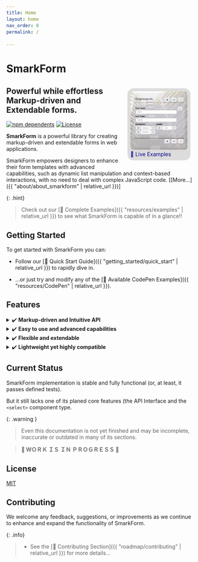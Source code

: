 ```yaml
---
title: Home
layout: home
nav_order: 0
permalink: /

---
```



<style>
.SmarkForm-Hero {
    float:right;
    max-width: 30%;
    margin: 1rem;
    background: gainsboro;
    padding: .5rem;
    border-radius: 1rem;
}
.SmarkForm-Hero img {
    border-radius: .5rem;
}
.SmarkForm-Hero a, a:hover, a:visited, a:active {
    text-decoration: none;
    color: darkblue;
}
.SmarkForm-Hero:hover {
    transform: scale(2,2) translate(-25%, 25%);
}
</style>


# SmarkForm

<div class="SmarkForm-Hero">
<a
    href="{{ 'resources/examples' | relative_url }}"
    title="Click to see Live Examples..."
>
<img
    src="assets/SmarkForm_hero.png"
    alt="SmarkForm Hero Image"
><br />
🔗 Live Examples
</a>
</div>


## Powerful while effortless Markup-driven and Extendable forms.

[![npm dependents](https://badgen.net/npm/dependents/smarkform)](https://www.npmjs.com/package/smarkform?activeTab=dependents)
[![License](https://img.shields.io/badge/license-MIT-brightgreen.svg)](https://opensource.org/licenses/MIT)


**SmarkForm** is a powerful library for creating markup-driven and extendable
forms in web applications.

SmarkForm empowers designers to enhance their form templates with advanced
capabilities, such as dynamic list manipulation and context-based interactions,
with no need to deal with complex JavaScript code. \[[More...]({{
    "about/about_smarkform" | relative_url }})\]


{: .hint}
>  Check out our [🔗 Complete Examples]({{ "resources/examples" | relative_url
>  }}) to see what SmarkForm is capable of in a glance!!


## Getting Started

To get started with SmarkForm you can:

  * Follow our [🔗 Quick Start Guide]({{ "getting_started/quick_start" |
    relative_url }}) to rapidly dive in.

  * ...or just try and modify any of the
    [🔗 Available CodePen Examples]({{ "resources/CodePen" | relative_url }}).


## Features

<details>
<summary>✔️  <b>Markup-driven and Intuitive API</b></summary>
<ul>
  <li>👉 Create powerful interactive forms with just plain htmL.</li>
  <li>👉 ...or (<a href="#summ_recommendations">advised</a>) use your preferred template engine.</li>
  <li>👉 Just add <code>data-smark</code> attribute to relevant tags and see the magic.</li>
  <li>👉 Intuitive option names.<ul>
    <li>
      <b>Ex.:</b>
      <code>&lt;button data-smark='{action: "addItem", for: "myList"&gt;</code>
    </li>
  </ul></li>
  <li>👉 Addressable elements by easy-to-read path-style relative or absolute addresses.</li>
  <li>👉 Complete separation between View and Controller logic.</li>
</ul>
</details>

<details>
<summary>✔️  <b>Easy to use and advanced capabilities</b></summary>
<ul>
  <li>👉 Leverage your existing HTML and CSS knowledge to create powerful forms.</li>
  <li>👉 No need for extensive JavaScript coding.</li>
  <li>👉 Add or remove items from lists with optional lower and upper limits.</li>
  <li>👉 Context-based actions (no need to hard-wire context and/or target).</li>
  <li>🚧 Dynamic and reactive options loading for dropdowns (comming soon).</li>
</ul>
</details>

<details>
<summary>✔️  <b>Flexible and extendable</b></summary>
<ul>
  <li>👉 Import and export complex forms in JSON format.</li>
  <li>👉 You can even import/export any subform instead of the whole one</li>
  <li>👉 Develop your own component types to suit your specific needs.</li>
</ul>
</details>

<details>
<summary>✔️  <b>Lightweight yet highly compatible</b></summary>
<ul>
  <li>👉 Bundled all three as ES Module, UMD and plain javascript file.</li>
  <li>👉 All of them less than 20KB each!</li>
  <li>👉 &gt; 0.25%, browser coverage through Babel</li>
</ul>
</details>


## Current Status

SmarkForm implementation is stable and fully functional (or, at least, it
passes defined tests).


But it still lacks one of its planed core features (the API Interface and the
`<select>` component type.


{: .warning }
> Even this documentation is not yet finished and may be incomplete, inaccurate
> or outdated in many of its sections.

> **🚧  ＷＯＲＫ  ＩＳ  ＩＮ  ＰＲＯＧＲＥＳＳ  🚧**


## License

  [MIT](LICENSE)


## Contributing

We welcome any feedback, suggestions, or improvements as we continue to enhance
and expand the functionality of SmarkForm.


{: .info}
>   * See the [🔗 Contributing Section]({{ "roadmap/contributing" |
>     relative_url }}) for more details...


